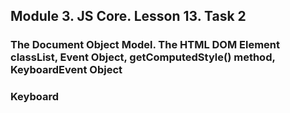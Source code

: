 ## Module 3. JS Core. Lesson 13. Task 2

### The Document Object Model. The HTML DOM Element classList, Event Object, getComputedStyle() method, KeyboardEvent Object

### Keyboard
